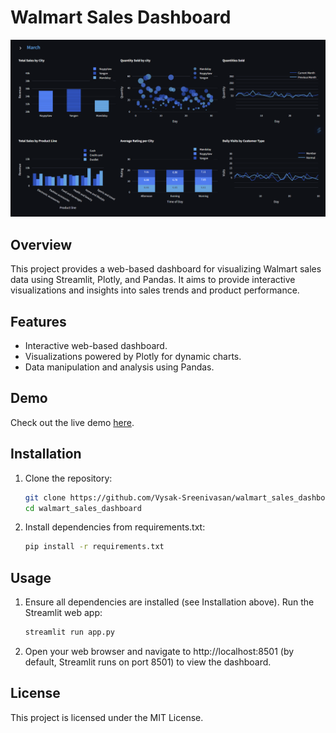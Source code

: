 # Walmart Sales Dashboard

![Project Image](assets/dashboard.png)

## Overview
This project provides a web-based dashboard for visualizing Walmart sales data using Streamlit, Plotly, and Pandas. It aims to provide interactive visualizations and insights into sales trends and product performance.

## Features
- Interactive web-based dashboard.
- Visualizations powered by Plotly for dynamic charts.
- Data manipulation and analysis using Pandas.

## Demo
Check out the live demo [here](https://walmart-sales-dashboard.streamlit.app/).

## Installation
1. Clone the repository:
   ```bash
   git clone https://github.com/Vysak-Sreenivasan/walmart_sales_dashboard.git
   cd walmart_sales_dashboard
   ```
   
2. Install dependencies from requirements.txt:

    ```bash
    pip install -r requirements.txt
    ```
   
## Usage
1. Ensure all dependencies are installed (see Installation above).
    Run the Streamlit web app:
    ```bash
    streamlit run app.py
    ```
2. Open your web browser and navigate to http://localhost:8501 (by default, Streamlit runs on port 8501) to view the dashboard.

## License
This project is licensed under the MIT License.